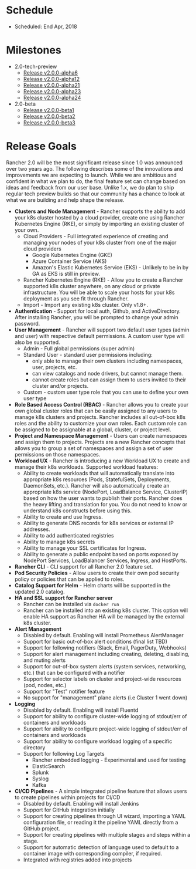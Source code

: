 # Schedule

* Scheduled: End Apr, 2018

# Milestones
* 2.0-tech-preview
  * [Release v2.0.0-alpha6](https://github.com/rancher/rancher/releases/tag/v2.0.0-alpha6)
  * [Release v2.0.0-alpha12](https://github.com/rancher/rancher/releases/tag/v2.0.0-alpha12)
  * [Release v2.0.0-alpha21](https://github.com/rancher/rancher/releases/tag/v2.0.0-alpha21)
  * [Release v2.0.0-alpha23](https://github.com/rancher/rancher/releases/tag/v2.0.0-alpha23)
  * [Release v2.0.0-alpha24](https://github.com/rancher/rancher/releases/tag/v2.0.0-alpha24)
* 2.0-beta
  * [Release v2.0.0-beta1](https://github.com/rancher/rancher/releases/tag/v2.0.0-beta1)
  * [Release v2.0.0-beta2](https://github.com/rancher/rancher/releases/tag/v2.0.0-beta2)
  * [Release v2.0.0-beta3](https://github.com/rancher/rancher/releases/tag/v2.0.0-beta3)

# Release Goals
Rancher 2.0 will be the most significant release since 1.0 was announced over two years ago. The following describes some of the innovations and improvements we are expecting to launch.  While we are ambitious and confident in what we plan to do, the final feature set can change based on ideas and feedback from our user base.  Unlike 1.x, we do plan to ship regular tech preview builds so that our community has a chance to look at what we are building and help shape the release.

- **Clusters and Node Management** - Rancher supports the ability to add your k8s cluster hosted by a cloud provider, create one using Rancher Kubernetes Engine (RKE), or simply by importing an existing cluster of your own.
  * Cloud Providers - Full integrated experience of creating and managing your nodes of your k8s cluster from one of the major cloud providers
    * Google Kubernetes Engine (GKE)
    * Azure Container Service (AKS)
    * Amazon's Elastic Kubernetes Service (EKS) - Unlikely to be in by GA as EKS is still in preview.
  * Rancher Kubernetes Engine (RKE) - Allow you to create a Rancher supported k8s cluster anywhere, on any cloud or private infrastructure.  You will be able to scale your hosts for your k8s deployment as you see fit through Rancher.
  * Import - Import any existing k8s cluster.  Only v1.8+.
- **Authentication** - Support for local auth, Github, and ActiveDirectory.  After installing Rancher, you will be prompted to change your admin password.
- **User Management** - Rancher will support two default user types (admin and user) with respective default permissions.  A custom user type will also be supported.
    * Admin - Full global permissions (super admin)
    * Standard User - standard user permissions including:
      * only able to manage their own clusters including namespaces, user, projects, etc.
      * can view catalogs and node drivers, but cannot manage them.
      * cannot create roles but can assign them to users invited to their cluster and/or projects.
    * Custom - custom user type role that you can use to define your own user type
- **Role Based Access Control (RBAC)** - Rancher allows you to create your own global cluster roles that can be easily assigned to any users to manage k8s clusters and projects.  Rancher includes all out-of-box k8s roles and the ability to customize your own roles.  Each custom role can be assigned to be assignable at a global, cluster, or project level.
- **Project and Namespace Management** - Users can create namespaces and assign them to projects.  Projects are a new Rancher concepts that allows you to group a set of namespaces and assign a set of user permissions on those namespaces.
- **Workload UX** - Rancher is introducing a new Workload UX to create and manage their k8s workloads.  Supported workload features:
  * Ability to create workloads that will automatically translate into appropriate k8s resources (Pods, StatefulSets, Deployments, DaemonSets, etc.).  Rancher will also automatically create an appropriate k8s service (NodePort, LoadBalance Service, ClusterIP) based on how the user wants to publish their ports.  Rancher does the heavy lifting and translation for you.  You do not need to know or understand k8s constructs before using this.
  * Ability to create and use Ingress.
  * Ability to generate DNS records for k8s services or external IP addresses.
  * Ability to add authenticated registries
  * Ability to manage k8s secrets
  * Ability to manage your SSL certificates for Ingress.
  * Ability to generate a public endpoint based on ports exposed by NodePort Services, LoadBalancer Services, Ingress, and HostPorts.
- **Rancher CLI** - CLI support for all Rancher 2.0 feature set.
- **Pod Security Policies** - Allow users to create their own pod security policy or policies that can be applied to roles.
- **Catalog Support for Helm** - Helm charts will be supported in the updated 2.0 catalog.
- **HA and SSL support for Rancher server**
  * Rancher can be installed via `docker run`
  * Rancher can be installed into an existing k8s cluster.  This option will enable HA support as Rancher HA will be managed by the external k8s cluster.
- **Alert Management**
  * Disabled by default.  Enabling will install Prometheus AlertManager
  * Support for basic out-of-box alert conditions (final list TBD)
  * Support for following notifiers (Slack, Email, PagerDuty, Webhooks)
  * Support for alert management including creating, deleting, disabling, and muting alerts
  * Support for out-of-box system alerts (system services, networking, etc.) that can be configured with a notifier
  * Support for selector labels on cluster and project-wide resources (pod, nodes, etc.)
  * Support for "Test" notifier feature
  * No support for "management" plane alerts (i.e Cluster 1 went down)
- **Logging**
  * Disabled by default.  Enabling will install Fluentd
  * Support for ability to configure cluster-wide logging of stdout/err of containers and workloads
  * Support for ability to configure project-wide logging of stdout/err of containers and workloads
  * Support for ability to configure workload logging of a specific directory
  * Support for following Log Targets
    * Rancher embedded logging - Experimental and used for testing 
    * ElasticSearch
    * Splunk
    * Syslog
    * Kafka
- **CI/CD Pipelines** - A simple integrated pipeline feature that allows users to create pipelines within projects for CI/CD
  * Disabled by default.  Enabling will install Jenkins
  * Support for GitHub integration initially
  * Support for creating pipelines through UI wizard, importing a YAML configuration file, or reading it the pipeline YAML directly from a GitHub project.
  * Support for creating pipelines with multiple stages and steps within a stage.
  * Support for automatic detection of language used to default to a container image with corresponding compiler, if required.
  * Integrated with registries added into projects
